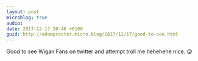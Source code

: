 ```yaml
---
layout: post
microblog: true
audio: 
date: 2017-12-17 20:46 +0100
guid: http://adamprocter.micro.blog/2017/12/17/good-to-see.html
---
```

Good to see Wigan Fans on twitter and attempt troll me hehehehe nice. 😜
